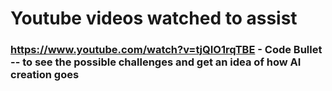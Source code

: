 # Youtube videos watched to assist
### https://www.youtube.com/watch?v=tjQIO1rqTBE - Code Bullet -- to see the possible challenges and get an idea of how AI creation goes
